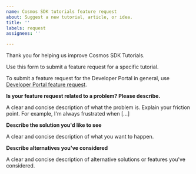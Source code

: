 ```yaml
---
name: Cosmos SDK tutorials feature request
about: Suggest a new tutorial, article, or idea.
title: ''
labels: request
assignees: ''

---
```


Thank you for helping us improve Cosmos SDK Tutorials. 

Use this form to submit a feature request for a specific tutorial. 

To submit a feature request for the Developer Portal in general, use [Developer Portal feature request](devportal-feature-request.md).

**Is your feature request related to a problem? Please describe.**

A clear and concise description of what the problem is. Explain your friction point. For example, I'm always frustrated when [...]

**Describe the solution you'd like to see**

A clear and concise description of what you want to happen.

**Describe alternatives you've considered**

A clear and concise description of alternative solutions or features you've considered.
